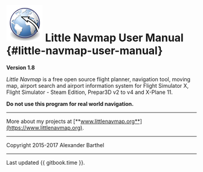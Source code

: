 # ![Little Navmap](../images/littlenavmap.svg "Little Navmap") Little Navmap User Manual {#little-navmap-user-manual}

**Version 1.8**

_Little Navmap_ is a free open source flight planner, navigation tool, moving map,
airport search and airport information system for Flight Simulator X, Flight Simulator - Steam Edition,  Prepar3D v2 to v4 and X-Plane 11.

**Do not use this program for real world navigation.**

---

More about my projects at [**www.littlenavmap.org**](https://www.littlenavmap.org).

---

Copyright 2015-2017 Alexander Barthel

---

Last updated {{ gitbook.time }}.

